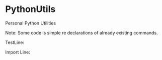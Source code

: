 # PythonUtils
Personal Python Utilities



Note: Some code is simple re declarations of already existing commands.

TestLine:



Import Line:

